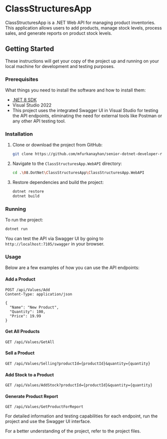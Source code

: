 # ClassStructuresApp

ClassStructuresApp is a .NET Web API for managing product inventories. This application allows users to add products, manage stock levels, process sales, and generate reports on product stock levels.

## Getting Started

These instructions will get your copy of the project up and running on your local machine for development and testing purposes.

### Prerequisites

What things you need to install the software and how to install them:

- [.NET 8 SDK](https://dotnet.microsoft.com/download)
- Visual Studio 2022
- This project uses the integrated Swagger UI in Visual Studio for testing the API endpoints, eliminating the need for external tools like Postman or any other API testing tool.

### Installation

1. Clone or download the project from GitHub:
    ```sh
    git clone https://github.com/mfurkanayhan/senior-dotnet-developer-roadmap.git
    ```

2. Navigate to the `ClassStructuresApp.WebAPI` directory:
    ```sh
    cd .\08.DotNet\ClassStructuresApp\ClassStructuresApp.WebAPI
    ```

3. Restore dependencies and build the project:
    ```sh
    dotnet restore
    dotnet build
    ```

### Running

To run the project:

```sh
dotnet run
```

You can test the API via Swagger UI by going to `http://localhost:7105/swagger` in your browser.

### Usage
Below are a few examples of how you can use the API endpoints:

#### Add a Product
```http
POST /api/Values/Add
Content-Type: application/json

{
  "Name": "New Product",
  "Quantity": 100,
  "Price": 19.99
}
```

#### Get All Products
```http
GET /api/Values/GetAll
```

#### Sell a Product
```http
GET /api/Values/Selling?productId={productId}&quantity={quantity}
```

#### Add Stock to a Product
```http
GET /api/Values/AddStock?productId={productId}&quantity={quantity}
```

#### Generate Product Report
```http
GET /api/Values/GetProductForReport
```

For detailed information and testing capabilities for each endpoint, run the project and use the Swagger UI interface.

For a better understanding of the project, refer to the project files.